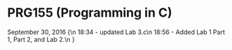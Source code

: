 # PRG155 (Programming in C)

September 30, 2016 {\n
  18:34 - updated Lab 3.c\n
  18:56 - Added Lab 1 Part 1, Part 2, and Lab 2.\n
}
